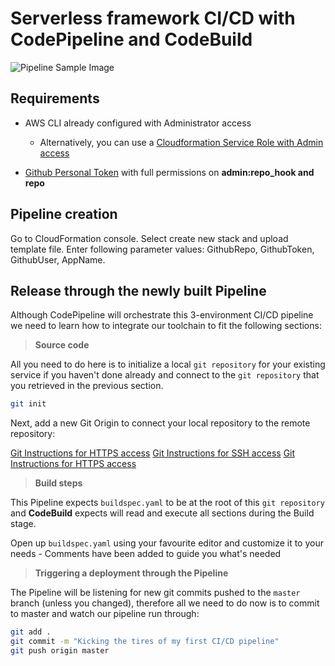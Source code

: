 # Serverless framework CI/CD with CodePipeline and CodeBuild



![Pipeline Sample Image](pipeline-sample.png)

## Requirements

* AWS CLI already configured with Administrator access 
    - Alternatively, you can use a [Cloudformation Service Role with Admin access](https://docs.aws.amazon.com/AWSCloudFormation/latest/UserGuide/using-iam-servicerole.html)

* [Github Personal Token](https://help.github.com/articles/creating-a-personal-access-token-for-the-command-line/) with full permissions on **admin:repo_hook and repo**

## Pipeline creation

Go to CloudFormation console. Select create new stack and upload template file. Enter following parameter values: GithubRepo, GithubToken, GithubUser, AppName. 


## Release through the newly built Pipeline

Although CodePipeline will orchestrate this 3-environment CI/CD pipeline we need to learn how to integrate our toolchain to fit the following sections:

> **Source code**

All you need to do here is to initialize a local `git repository` for your existing service if you haven't done already and connect to the `git repository` that you retrieved in the previous section.

```bash
git init
```

Next, add a new Git Origin to connect your local repository to the remote repository: 

[Git Instructions for HTTPS access](https://help.github.com/articles/adding-a-remote/)
[Git Instructions for SSH access](https://docs.aws.amazon.com/codecommit/latest/userguide/setting-up-ssh-unixes.html) 
[Git Instructions for HTTPS access](https://docs.aws.amazon.com/codecommit/latest/userguide/setting-up-https-unixes.html) 

> **Build steps**

This Pipeline expects `buildspec.yaml` to be at the root of this `git repository` and **CodeBuild** expects will read and execute all sections during the Build stage.

Open up `buildspec.yaml` using your favourite editor and customize it to your needs - Comments have been added to guide you what's needed

> **Triggering a deployment through the Pipeline**

The Pipeline will be listening for new git commits pushed to the `master` branch (unless you changed), therefore all we need to do now is to commit to master and watch our pipeline run through:

```bash
git add . 
git commit -m "Kicking the tires of my first CI/CD pipeline"
git push origin master
```
